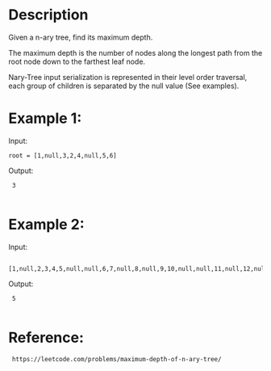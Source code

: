 # Description
Given a n-ary tree, find its maximum depth.

The maximum depth is the number of nodes along the longest path from the root node down to the farthest leaf node.

Nary-Tree input serialization is represented in their level order traversal, each group of children is separated by the null value (See examples).

# Example 1:
Input:
```
root = [1,null,3,2,4,null,5,6]

```
Output:
```
 3
 
 ```

# Example 2:
Input:
```
 [1,null,2,3,4,5,null,null,6,7,null,8,null,9,10,null,null,11,null,12,null,13,null,null,14]

```
Output:
```
 5
 
```
# Reference:
```
 https://leetcode.com/problems/maximum-depth-of-n-ary-tree/
```
 


